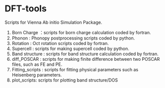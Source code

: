 # DFT-tools
Scripts for Vienna Ab initio Simulation Package.
1. Born Charge ：scripts for born charge calculation coded by fortran.
2. Phonon : Phonopy postprocessing scripts coded by python. 
3. Rotation : Oct rotation scripts coded by fortran. 
4. Supercell : scripts for making supercell coded by python. 
5. Band structure : scripts for band structure calculation coded by fortran. 
6. diff_POSCAR : scripts for making finite difference between two POSCAR files, such as FE and PE.
7. Fitting_scripts : scripts for fitting physical parameters such as Heisenberg parameters.
8. plot_scripts: scripts for plotting band structure/DOS 

